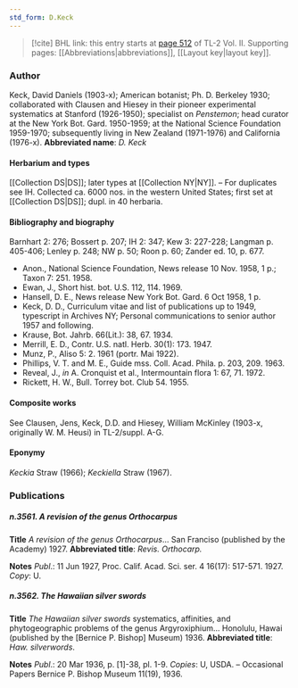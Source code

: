 ```yaml
---
std_form: D.Keck
---
```


> [!cite] BHL link: this entry starts at [page 512](https://www.biodiversitylibrary.org/page/33068754) of TL-2 Vol. II.
> Supporting pages: [[Abbreviations|abbreviations]], [[Layout key|layout key]].

### Author

Keck, David Daniels (1903-x); American botanist; Ph. D. Berkeley 1930; collaborated with Clausen and Hiesey in their pioneer experimental systematics at Stanford (1926-1950); specialist on *Penstemon*; head curator at the New York Bot. Gard. 1950-1959; at the National Science Foundation 1959-1970; subsequently living in New Zealand (1971-1976) and California (1976-x). 
**Abbreviated name**: *D. Keck*

#### Herbarium and types

[[Collection DS|DS]]; later types at [[Collection NY|NY]]. – For duplicates see IH. Collected ca. 6000 nos. in the western United States; first set at [[Collection DS|DS]]; dupl. in 40 herbaria.

#### Bibliography and biography

Barnhart 2: 276; Bossert p. 207; IH 2: 347; Kew 3: 227-228; Langman p. 405-406; Lenley p. 248; NW p. 50; Roon p. 60; Zander ed. 10, p. 677.
- Anon., National Science Foundation, News release 10 Nov. 1958, 1 p.; Taxon 7: 251. 1958.
- Ewan, J., Short hist. bot. U.S. 112, 114. 1969.
- Hansell, D. E., News release New York Bot. Gard. 6 Oct 1958, 1 p.
- Keck, D. D., Curriculum vitae and list of publications up to 1949, typescript in Archives NY; Personal communications to senior author 1957 and following.
- Krause, Bot. Jahrb. 66(Lit.): 38, 67. 1934.
- Merrill, E. D., Contr. U.S. natl. Herb. 30(1): 173. 1947.
- Munz, P., Aliso 5: 2. 1961 (portr. Mai 1922).
- Phillips, V. T. and M. E., Guide mss. Coll. Acad. Phila. p. 203, 209. 1963.
- Reveal, J., *in* A. Cronquist et al., Intermountain flora 1: 67, 71. 1972.
- Rickett, H. W., Bull. Torrey bot. Club 54. 1955.

#### Composite works

See Clausen, Jens, Keck, D.D. and Hiesey, William McKinley (1903-x, originally W. M. Heusi) in TL-2/suppl. A-G.

#### Eponymy

*Keckia* Straw (1966); *Keckiella* Straw (1967).

### Publications

##### n.3561. A revision of the genus Orthocarpus

**Title**
*A revision of the genus Orthocarpus*... San Franciso (published by the Academy) 1927.
**Abbreviated title**: *Revis. Orthocarp.*

**Notes**
*Publ*.: 11 Jun 1927, Proc. Calif. Acad. Sci. ser. 4 16(17): 517-571. 1927. *Copy*: U.

##### n.3562. The Hawaiian silver swords

**Title**
*The Hawaiian silver swords* systematics, affinities, and phytogeographic problems of the genus Argyroxiphium... Honolulu, Hawai (published by the \[Bernice P. Bishop\] Museum) 1936.
**Abbreviated title**: *Haw. silverwords*.

**Notes**
*Publ*.: 20 Mar 1936, p. \[1\]-38, pl. 1-9. *Copies*: U, USDA. – Occasional Papers Bernice P. Bishop Museum 11(19), 1936.

